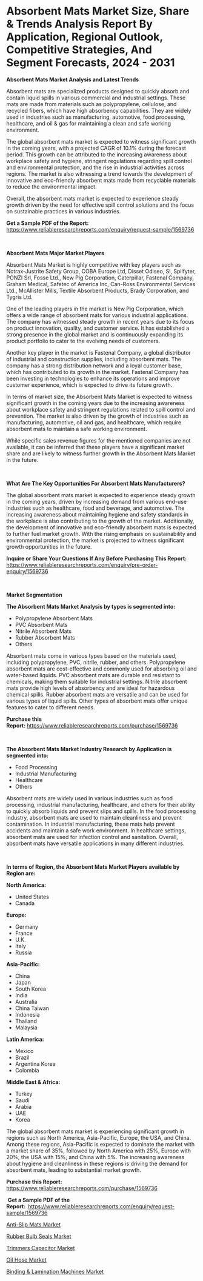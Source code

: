 <p><h1>Absorbent Mats Market Size, Share & Trends Analysis Report By Application, Regional Outlook, Competitive Strategies, And Segment Forecasts, 2024 - 2031</h1></p><p><strong>Absorbent Mats Market Analysis and Latest Trends</strong></p>
<p><p>Absorbent mats are specialized products designed to quickly absorb and contain liquid spills in various commercial and industrial settings. These mats are made from materials such as polypropylene, cellulose, and recycled fibers, which have high absorbency capabilities. They are widely used in industries such as manufacturing, automotive, food processing, healthcare, and oil & gas for maintaining a clean and safe working environment.</p><p>The global absorbent mats market is expected to witness significant growth in the coming years, with a projected CAGR of 10.1% during the forecast period. This growth can be attributed to the increasing awareness about workplace safety and hygiene, stringent regulations regarding spill control and environmental protection, and the rise in industrial activities across regions. The market is also witnessing a trend towards the development of innovative and eco-friendly absorbent mats made from recyclable materials to reduce the environmental impact.</p><p>Overall, the absorbent mats market is expected to experience steady growth driven by the need for effective spill control solutions and the focus on sustainable practices in various industries.</p></p>
<p><strong>Get a Sample PDF of the Report:&nbsp;</strong> <a href="https://www.reliableresearchreports.com/enquiry/request-sample/1569736">https://www.reliableresearchreports.com/enquiry/request-sample/1569736</a></p>
<p>&nbsp;</p>
<p><strong>Absorbent Mats Major Market Players</strong></p>
<p><p>Absorbent Mats Market is highly competitive with key players such as Notrax-Justrite Safety Group, COBA Europe Ltd, Disset Odiseo, Sl, Spilfyter, PONZI Srl, Fosse Ltd., New Pig Corporation, Caterpillar, Fastenal Company, Graham Medical, Safetec of America Inc, Can-Ross Environmental Services Ltd., McAllister Mills, Textile Absorbent Products, Brady Corporation, and Tygris Ltd. </p><p>One of the leading players in the market is New Pig Corporation, which offers a wide range of absorbent mats for various industrial applications. The company has witnessed steady growth in recent years due to its focus on product innovation, quality, and customer service. It has established a strong presence in the global market and is continuously expanding its product portfolio to cater to the evolving needs of customers.</p><p>Another key player in the market is Fastenal Company, a global distributor of industrial and construction supplies, including absorbent mats. The company has a strong distribution network and a loyal customer base, which has contributed to its growth in the market. Fastenal Company has been investing in technologies to enhance its operations and improve customer experience, which is expected to drive its future growth.</p><p>In terms of market size, the Absorbent Mats Market is expected to witness significant growth in the coming years due to the increasing awareness about workplace safety and stringent regulations related to spill control and prevention. The market is also driven by the growth of industries such as manufacturing, automotive, oil and gas, and healthcare, which require absorbent mats to maintain a safe working environment.</p><p>While specific sales revenue figures for the mentioned companies are not available, it can be inferred that these players have a significant market share and are likely to witness further growth in the Absorbent Mats Market in the future.</p></p>
<p>&nbsp;</p>
<p><strong>What Are The Key Opportunities For Absorbent Mats Manufacturers?</strong></p>
<p><p>The global absorbent mats market is expected to experience steady growth in the coming years, driven by increasing demand from various end-use industries such as healthcare, food and beverage, and automotive. The increasing awareness about maintaining hygiene and safety standards in the workplace is also contributing to the growth of the market. Additionally, the development of innovative and eco-friendly absorbent mats is expected to further fuel market growth. With the rising emphasis on sustainability and environmental protection, the market is projected to witness significant growth opportunities in the future.</p></p>
<p><strong>Inquire or Share Your Questions If Any Before Purchasing This Report:</strong> <a href="https://www.reliableresearchreports.com/enquiry/pre-order-enquiry/1569736">https://www.reliableresearchreports.com/enquiry/pre-order-enquiry/1569736</a></p>
<p>&nbsp;</p>
<p><strong>Market Segmentation</strong></p>
<p><strong>The Absorbent Mats Market Analysis by types is segmented into:</strong></p>
<p><ul><li>Polypropylene Absorbent Mats</li><li>PVC Absorbent Mats</li><li>Nitrile Absorbent Mats</li><li>Rubber Absorbent Mats</li><li>Others</li></ul></p>
<p><p>Absorbent mats come in various types based on the materials used, including polypropylene, PVC, nitrile, rubber, and others. Polypropylene absorbent mats are cost-effective and commonly used for absorbing oil and water-based liquids. PVC absorbent mats are durable and resistant to chemicals, making them suitable for industrial settings. Nitrile absorbent mats provide high levels of absorbency and are ideal for hazardous chemical spills. Rubber absorbent mats are versatile and can be used for various types of liquid spills. Other types of absorbent mats offer unique features to cater to different needs.</p></p>
<p><strong>Purchase this Report:&nbsp;</strong><a href="https://www.reliableresearchreports.com/purchase/1569736">https://www.reliableresearchreports.com/purchase/1569736</a></p>
<p>&nbsp;</p>
<p><strong>The Absorbent Mats Market Industry Research by Application is segmented into:</strong></p>
<p><ul><li>Food Processing</li><li>Industrial Manufacturing</li><li>Healthcare</li><li>Others</li></ul></p>
<p><p>Absorbent mats are widely used in various industries such as food processing, industrial manufacturing, healthcare, and others for their ability to quickly absorb liquids and prevent slips and spills. In the food processing industry, absorbent mats are used to maintain cleanliness and prevent contamination. In industrial manufacturing, these mats help prevent accidents and maintain a safe work environment. In healthcare settings, absorbent mats are used for infection control and sanitation. Overall, absorbent mats have versatile applications in many different industries.</p></p>
<p>&nbsp;</p>
<p><strong>In terms of Region, the Absorbent Mats Market Players available by Region are:</strong></p>
<p>
    <p> <strong> North America: </strong>
        <ul>
            <li>United States</li>
            <li>Canada</li>
        </ul>
        </p> 
    <p> <strong> Europe: </strong>
        <ul>
            <li>Germany</li>
            <li>France</li>
            <li>U.K.</li>
            <li>Italy</li>
            <li>Russia</li>
        </ul>
        </p> 
    <p> <strong> Asia-Pacific: </strong>
        <ul>
            <li>China</li>
            <li>Japan</li>
            <li>South Korea</li>
            <li>India</li>
            <li>Australia</li>
            <li>China Taiwan</li>
            <li>Indonesia</li>
            <li>Thailand</li>
            <li>Malaysia</li>
        </ul>
        </p> 
    <p> <strong> Latin America: </strong>
        <ul>
            <li>Mexico</li>
            <li>Brazil</li>
            <li>Argentina Korea</li>
            <li>Colombia</li>
        </ul>
        </p> 
    <p> <strong> Middle East & Africa: </strong>
        <ul>
            <li>Turkey</li>
            <li>Saudi</li>
            <li>Arabia</li>
            <li>UAE</li>
            <li>Korea</li>
        </ul>
    </p>
    </p>
<p><p>The global absorbent mats market is experiencing significant growth in regions such as North America, Asia-Pacific, Europe, the USA, and China. Among these regions, Asia-Pacific is expected to dominate the market with a market share of 35%, followed by North America with 25%, Europe with 20%, the USA with 15%, and China with 5%. The increasing awareness about hygiene and cleanliness in these regions is driving the demand for absorbent mats, leading to substantial market growth.</p></p>
<p><strong>Purchase this Report: </strong><a href="https://www.reliableresearchreports.com/purchase/1569736">https://www.reliableresearchreports.com/purchase/1569736</a></p>
<p>&nbsp;<strong>Get a Sample PDF of the Report:&nbsp;&nbsp;</strong><a href="https://www.reliableresearchreports.com/enquiry/request-sample/1569736">https://www.reliableresearchreports.com/enquiry/request-sample/1569736</a></p>
<p><strong></strong></p>
<p><p><a href="https://github.com/jerrycopelandthomaswsqd8q/Market-Research-Report-List-1/blob/main/anti-slip-mats-market.md">Anti-Slip Mats Market</a></p><p><a href="https://github.com/castoriffic/Market-Research-Report-List-3/blob/main/rubber-bulb-seals-market.md">Rubber Bulb Seals Market</a></p><p><a href="https://issuu.com/reportprime-2/docs/trimmers-capacitor-market-size-2030.pptx">Trimmers Capacitor Market</a></p><p><a href="https://github.com/yoshih12/Market-Research-Report-List-2/blob/main/oil-hose-market.md">Oil Hose Market</a></p><p><a href="https://issuu.com/reportprime-2/docs/binding-lamination-machines-market-size-2030.pptx">Binding & Lamination Machines Market</a></p></p>